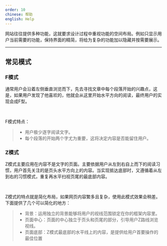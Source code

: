 ```yaml
---
order: 10
chinese: 帮助
english: Help
---
```


网站往往提供多种功能，这就要求设计过程中重视功能的空间布局。例如只显示用户当前需要的功能，保持界面的精简，将给为复杂的功能加以隐藏并按需要展示。

---

## 常见模式

### F模式
通常用户会沿着左侧垂直浏览而下，先去寻找文章中每个段落开始的兴趣点，这是，如果用户发现了他喜欢的，他就会从这里开始水平方向的阅读，最终用户的实现会成F型。

<br>

F模式特点：
> - 用户极少逐字阅读文字。
> - 每个段落的开始两个字尤为重要，这将决定内容是否能留住用户。

### Z模式
Z模式主要应用在内容不是文字的页面。主要依据用户从左到右自上而下的阅读习惯，用户首先关注的是页头水平方向上的内容。当实现抵达底部时，又遵循着从左到右的习惯模式，重复再水平扫视页尾的最底部内容。

<br>

Z模式的特点就是简化布局，如果网页内容繁多且复杂，使用此模式效果会稍差。下面提供了几个可以简化的地方：

>    - 背景：运用独立的背景能够将用户的视线范围锁定在你的框架内容里。
>    - 页面中心：页面的中心独立于页头和页尾的部分，引导用户Z路线浏览视线。
>    - 页面底部：Z模式最底部的水平线上的内容，是提供给用户首要操作的最佳位置

